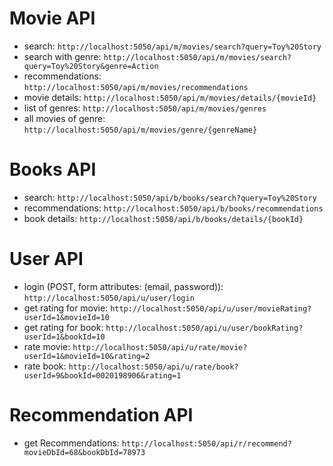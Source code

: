 # Movie API
- search: `http://localhost:5050/api/m/movies/search?query=Toy%20Story`
- search with genre: `http://localhost:5050/api/m/movies/search?query=Toy%20Story&genre=Action`
- recommendations: `http://localhost:5050/api/m/movies/recommendations`
- movie details: `http://localhost:5050/api/m/movies/details/{movieId}`
- list of genres: `http://localhost:5050/api/m/movies/genres`
- all movies of genre: `http://localhost:5050/api/m/movies/genre/{genreName}`

# Books API
- search: `http://localhost:5050/api/b/books/search?query=Toy%20Story`
- recommendations: `http://localhost:5050/api/b/books/recommendations`
- book details: `http://localhost:5050/api/b/books/details/{bookId}`

# User API
- login (POST, form attributes: (email, password)): `http://localhost:5050/api/u/user/login`
- get rating for movie: `http://localhost:5050/api/u/user/movieRating?userId=1&movieId=10`
- get rating for book: `http://localhost:5050/api/u/user/bookRating?userId=1&bookId=10`
- rate movie: `http://localhost:5050/api/u/rate/movie?userId=1&movieId=10&rating=2`
- rate book: `http://localhost:5050/api/u/rate/book?userId=9&bookId=0020198906&rating=1`

# Recommendation API
- get Recommendations: `http://localhost:5050/api/r/recommend?movieDbId=68&bookDbId=78973`